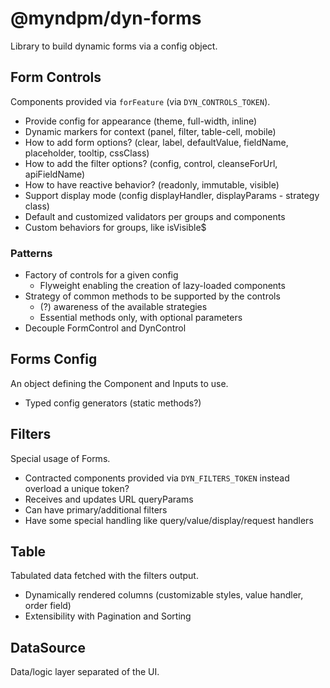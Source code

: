 # @myndpm/dyn-forms

Library to build dynamic forms via a config object.

## Form Controls

Components provided via `forFeature` (via `DYN_CONTROLS_TOKEN`).

- Provide config for appearance (theme, full-width, inline)
- Dynamic markers for context (panel, filter, table-cell, mobile)
- How to add form options? (clear, label, defaultValue, fieldName, placeholder, tooltip, cssClass)
- How to add the filter options? (config, control, cleanseForUrl, apiFieldName)
- How to have reactive behavior? (readonly, immutable, visible)
- Support display mode (config displayHandler, displayParams - strategy class)
- Default and customized validators per groups and components
- Custom behaviors for groups, like isVisible$

### Patterns

- Factory of controls for a given config
  - Flyweight enabling the creation of lazy-loaded components
- Strategy of common methods to be supported by the controls
  - (?) awareness of the available strategies
  - Essential methods only, with optional parameters
- Decouple FormControl and DynControl

## Forms Config

An object defining the Component and Inputs to use.

- Typed config generators (static methods?)

## Filters

Special usage of Forms.

- Contracted components provided via `DYN_FILTERS_TOKEN` instead overload a unique token?
- Receives and updates URL queryParams
- Can have primary/additional filters
- Have some special handling like query/value/display/request handlers

## Table

Tabulated data fetched with the filters output.

- Dynamically rendered columns (customizable styles, value handler, order field)
- Extensibility with Pagination and Sorting

## DataSource

Data/logic layer separated of the UI.
